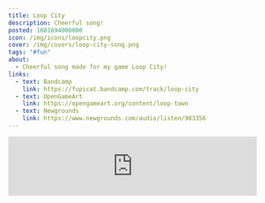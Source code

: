 ```yaml
---
title: Loop City
description: Cheerful song!
posted: 1601694000000
icon: /img/icons/loopcity.png
cover: /img/covers/loop-city-song.png
tags: "#fun"
about:
  - Cheerful song made for my game Loop City!
links:
  - text: Bandcamp
    link: https://fupicat.bandcamp.com/track/loop-city
  - text: OpenGameArt
    link: https://opengameart.org/content/loop-town
  - text: Newgrounds
    link: https://www.newgrounds.com/audio/listen/983356
---
```

<iframe style="border: 0; width: 100%; max-width: 700px; margin: auto; height: 120px;" src="https://bandcamp.com/EmbeddedPlayer/track=2420885514/size=large/bgcol=ffffff/linkcol=0687f5/tracklist=false/artwork=small/transparent=true/" seamless><a href="https://fupicat.bandcamp.com/track/loop-city">Loop City by fupicat</a></iframe>